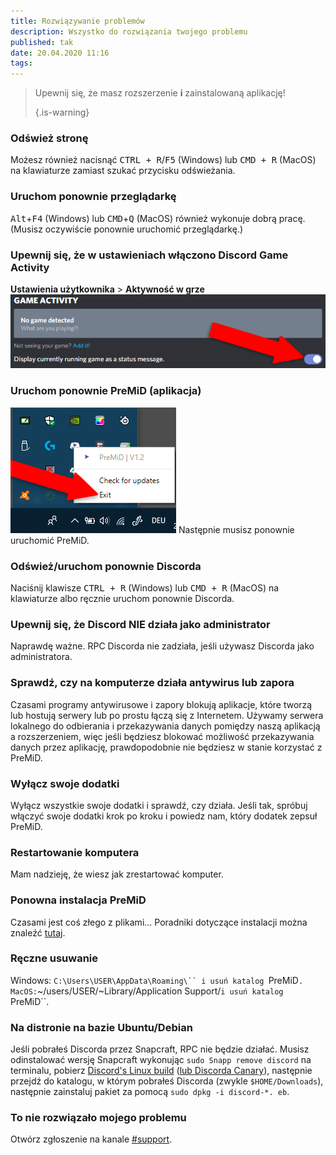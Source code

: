 ```yaml
---
title: Rozwiązywanie problemów
description: Wszystko do rozwiązania twojego problemu
published: tak
date: 20.04.2020 11:16
tags:
---
```


> Upewnij się, że masz rozszerzenie **i** zainstalowaną aplikację! 
> 
> {.is-warning}

### Odśwież stronę
Możesz również nacisnąć <kbd>CTRL + R</kbd>/<kbd>F5</kbd> (Windows) lub <kbd>CMD + R</kbd> (MacOS) na klawiaturze zamiast szukać przycisku odświeżania.

### Uruchom ponownie przeglądarkę
<kbd>Alt</kbd>+<kbd>F4</kbd> (Windows) lub <kbd>CMD</kbd>+<kbd>Q</kbd> (MacOS) również wykonuje dobrą pracę. (Musisz oczywiście ponownie uruchomić przeglądarkę.)

### Upewnij się, że w ustawieniach włączono Discord Game Activity
<strong x-id = "1">Ustawienia użytkownika</strong> > <strong x-id = "1">Aktywność w grze</strong> ![[PLACEHOLDER] gameactivity_edited.png](/gameactivity_edited.png)

### Uruchom ponownie PreMiD (aplikacja)
![quit.png](/quit.png) Następnie musisz ponownie uruchomić PreMiD.

### Odśwież/uruchom ponownie Discorda
Naciśnij klawisze <kbd>CTRL + R</kbd> (Windows) lub <kbd>CMD + R</kbd> (MacOS) na klawiaturze albo ręcznie uruchom ponownie Discorda.

### Upewnij się, że Discord NIE działa jako administrator
Naprawdę ważne. RPC Discorda nie zadziała, jeśli używasz Discorda jako administratora.

### Sprawdź, czy na komputerze działa antywirus lub zapora
Czasami programy antywirusowe i zapory blokują aplikacje, które tworzą lub hostują serwery lub po prostu łączą się z Internetem. Używamy serwera lokalnego do odbierania i przekazywania danych pomiędzy naszą aplikacją a rozszerzeniem, więc jeśli będziesz blokować możliwość przekazywania danych przez aplikację, prawdopodobnie nie będziesz w stanie korzystać z PreMiD.

### Wyłącz swoje dodatki
Wyłącz wszystkie swoje dodatki i sprawdź, czy działa. Jeśli tak, spróbuj włączyć swoje dodatki krok po kroku i powiedz nam, który dodatek zepsuł PreMiD.

### Restartowanie komputera
Mam nadzieję, że wiesz jak zrestartować komputer.

### Ponowna instalacja PreMiD
Czasami jest coś złego z plikami... Poradniki dotyczące instalacji można znaleźć [tutaj](/install).

### Ręczne usuwanie
Windows:    `C:\Users\USER\AppData\Roaming\`` i usuń katalog `PreMiD`.
MacOS:`~/users/USER/~Library/Application Support/`i usuń katalog `PreMiD``.

### Na distronie na bazie Ubuntu/Debian
Jeśli pobrałeś Discorda przez Snapcraft, RPC nie będzie działać. Musisz odinstalować wersję Snapcraft wykonując `sudo Snapp remove discord` na terminalu, pobierz [Discord's Linux build](https://discordapp.com/api/download?platform=linux) ([lub Discorda Canary](https://discordapp.com/api/canary/download?platform=linux)), następnie przejdź do katalogu, w którym pobrałeś Discorda (zwykle `$HOME/Downloads`), następnie zainstaluj pakiet za pomocą `sudo dpkg -i discord-*. eb`.

### To nie rozwiązało mojego problemu
Otwórz zgłoszenie na kanale [#support](https://discord.gg/WvfVZ8T).